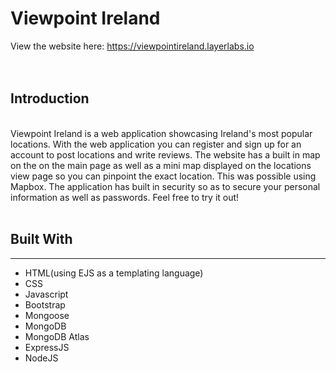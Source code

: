 # Viewpoint Ireland

View the website here:
https://viewpointireland.layerlabs.io
</br>
</br>
</br>
## Introduction
</br>
Viewpoint Ireland is a web application showcasing Ireland's most popular locations. With the web application you
can register and sign up for an account to post locations and write reviews. The website has a built in map on the on the main page as well as a mini map
displayed on the locations view page so you can pinpoint the exact location. This was possible using Mapbox. The application has built in security so as to secure your personal information as well as passwords. Feel free to try it out!
</br>
</br>

## Built With
***
* HTML(using EJS as a templating language)
* CSS
* Javascript
* Bootstrap
* Mongoose
* MongoDB
* MongoDB Atlas
* ExpressJS
* NodeJS

